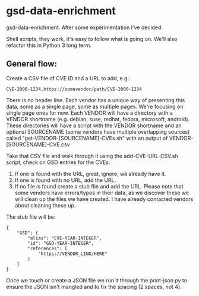 # gsd-data-enrichment

gsd-data-enrichment. After some experimentation I've decided:

Shell scripts, they work, it's easy to follow what is going on. We'll also refactor this in Python 3 long term.

## General flow:

Create a CSV file of CVE ID and a URL to add, e.g.:

```
CVE-2000-1234,https://somevendor/path/CVE-2000-1234
```

There is no header line. Each vendor has a unique way of presenting this data, some as a single page, some as multiple pages. We're focusing on single page ones for now. Each VENDOR will have a directory with a VENDOR shortname (e.g. debian, suse, redhat, fedora, microsoft, android). These directories will have a script with the VENDOR shortname and an optional SOURCENAME (some vendors have multiple overlapping sources) called "get-VENDOR-[SOURCENAME]-CVEs.sh" with an output of VENDOR-[SOURCENAME]-CVE.csv

Take that CSV file and walk through it using the add-CVE-URL-CSV.sh script, check on GSD entries for the CVEs:

1. If one is found with the URL, great, ignore, we already have it.
2. If one is found with no URL, add the URL.
3. If no file is found create a stub file and add the URL. Please note that some vendors have errors/typos in their data, as we discover these we will clean up the files we have created. I have already contacted vendors about cleaning these up.

The stub file will be:

```
{
    "GSD": {
        "alias": "CVE-YEAR-INTEGER",
        "id": "GSD-YEAR-INTEGER",
        "references": [
            "https://VENDOR_LINK/HERE"
        ]
    }
}
```

Once we touch or create a JSON file we run it through the print-json.py to ensure the JSON isn't mangled and to fix the spacing (2 spaces, not 4).
